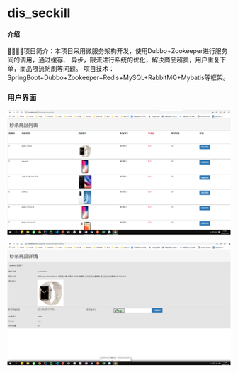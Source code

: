 # dis_seckill

#### 介绍
🐷🐷🐷🐷项目简介：本项目采用微服务架构开发，使用Dubbo+Zookeeper进行服务间的调用，通过缓存、 异步，限流进行系统的优化，解决商品超卖，用户重复下单，商品限流防刷等问题。 项目技术：SpringBoot+Dubbo+Zookeeper+Redis+MySQL+RabbitMQ+Mybatis等框架。

### 用户界面
![用户界面](imageimage.png)

![商品详细页面](imagesimage2.png)